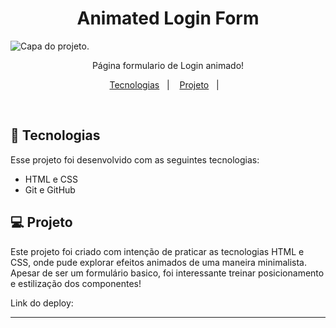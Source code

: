 <h1 align="center"> Animated Login Form </h1>

<img src="./documentos/Animated Login Form/Capa.png" alt="Capa do projeto.">

<p align="center">
Página formulario de Login animado!
</p>

<p align="center">
  <a href="#-tecnologias">Tecnologias</a>&nbsp;&nbsp;&nbsp;|&nbsp;&nbsp;&nbsp;
  <a href="#-projeto">Projeto</a>&nbsp;&nbsp;&nbsp;|&nbsp;&nbsp;&nbsp;
</p>

<br>



## 🚀 Tecnologias

Esse projeto foi desenvolvido com as seguintes tecnologias:

- HTML e CSS
- Git e GitHub


## 💻 Projeto

Este projeto foi criado com intenção de praticar as tecnologias HTML e CSS, onde pude explorar efeitos animados de uma maneira minimalista. Apesar de ser um formulário basico, foi interessante treinar posicionamento e estilização dos componentes!

Link do deploy:

---